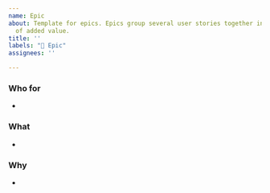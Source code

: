 ```yaml
---
name: Epic
about: Template for epics. Epics group several user stories together into a main piece
  of added value.
title: ''
labels: "🎯 Epic"
assignees: ''

---
```


### Who for
- 
### What
- 
### Why
- 
